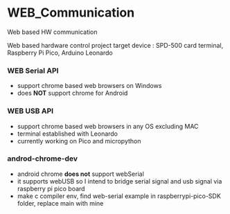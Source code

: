 # WEB_Communication
Web based HW communication

Web based hardware control project
target device : SPD-500 card terminal, Raspberry Pi Pico, Arduino Leonardo

### WEB Serial API
- support chrome based web browsers on Windows
- does **NOT** support chrome for Android

### WEB USB API
- support chrome based web browsers in any OS excluding MAC
- terminal established with Leonardo
- currently working on Pico and micropython

### androd-chrome-dev
- android chrome **does not** support webSerial
- it supports webUSB so I intend to bridge serial signal and usb signal via raspberry pi pico board
- make c compiler env, find web-serial example in raspberrypi-pico-SDK folder, replace main with mine
